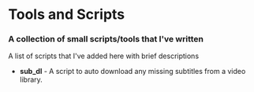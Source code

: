 # Tools and Scripts
### A collection of small scripts/tools that I've written

A list of scripts that I've added here with brief descriptions

- **sub_dl** - A script to auto download any missing subtitles from a video library.
